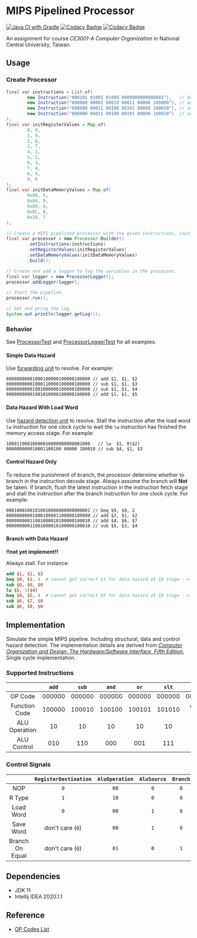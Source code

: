 # MIPS Pipelined Processor

[![Java CI with Gradle](https://github.com/seanwu1105/mips-pipelined-processor/workflows/Java%20CI%20with%20Gradle/badge.svg)](https://github.com/seanwu1105/mips-pipelined-processor/actions)
[![Codacy Badge](https://api.codacy.com/project/badge/Grade/42b29e0e6f1545bd8ce7a0f145db0584)](https://www.codacy.com/manual/seanwu1105/mips-pipelined-processor?utm_source=github.com&amp;utm_medium=referral&amp;utm_content=seanwu1105/mips-pipelined-processor&amp;utm_campaign=Badge_Grade)
[![Codacy Badge](https://api.codacy.com/project/badge/Coverage/42b29e0e6f1545bd8ce7a0f145db0584)](https://www.codacy.com/manual/seanwu1105/mips-pipelined-processor?utm_source=github.com&utm_medium=referral&utm_content=seanwu1105/mips-pipelined-processor&utm_campaign=Badge_Coverage)

An assignment for course _CE3001-A Computer Organization_ in National Central University, Taiwan.

## Usage

### Create Processor

```java
final var instructions = List.of(
        new Instruction("000101 01001 01000 0000000000000001"),   // bne $9, $8, 2
        new Instruction("000000 00001 00010 00011 00000 100000"), // add $3, $1, $2
        new Instruction("000000 00011 00100 00101 00000 100010"), // add $4, $6, $7
        new Instruction("000000 00011 00100 00101 00000 100010")  // sub $5, $3, $4
);
final var initRegisterValues = Map.of(
        0, 0,
        1, 9,
        2, 8,
        3, 7,
        4, 1,
        5, 2,
        6, 3,
        7, 4,
        8, 5,
        9, 6
);
final var initDataMemoryValues = Map.of(
        0x00, 5,
        0x04, 9,
        0x08, 4,
        0x0C, 8,
        0x10, 7
);

// Create a MIPS pipelined processor with the given instructions, initial register values and data memory values.
final var processor = new Processor.Builder()
        .setInstructions(instructions)
        .setRegisterValues(initRegisterValues)
        .setDataMemoryValues(initDataMemoryValues)
        .build();

// Create and add a logger to log the variables in the processor.
final var logger = new ProcessorLogger();
processor.addLogger(logger);

// Start the pipeline.
processor.run();

// Get and pring the log.
System.out.println(logger.getLog());
```

### Behavior

See [ProcessorTest](./src/test/java/io/github/seanwu1105/mipsprocessor/ProcessorTest.java) and [ProcessorLoggerTest](./src/test/java/io/github/seanwu1105/mipsprocessor/ProcessorLoggerTest.java) for all examples.

#### Simple Data Hazard

Use [forwarding unit](./src/main/java/io/github/seanwu1105/mipsprocessor/component/ForwardingUnit.java) to resolve. For example:

```
00000000001000100000100000100000 // add $1, $1, $2
00000000001000110000100000100000 // sub $1, $1, $3
00000000001001000000100000100000 // sub $1, $1, $4
00000000001001010000100000100000 // add $1, $1, $5
```

#### Data Hazard With Load Word

Use [hazard detection unit](./src/main/java/io/github/seanwu1105/mipsprocessor/component/HazardDetectionUnit.java) to resolve. Stall the instruction after the load word `lw` instruction for one clock cycle to wait the `lw` instruction has finished the memory access stage. For example:

```
10001100010000010000000000001000   // lw  $1, 8($2)
000000000010001100100 00000 100010 // sub $4, $1, $3
```

#### Control Hazard Only

To reduce the punishment of branch, the processor determine whether to branch in the instruction decode stage. Always assume the branch will __Not__ be taken. If branch, flush the latest instruction in the instruction fetch stage and stall the instruction after the branch instruction for one clock cycle. For example:

```
00010001001010010000000000000001 // beq $9, $9, 2
00000000001000100001100000100000 // add $3, $1, $2
00000000011001000010100000100010 // add $4, $6, $7
00000000011001000010100000100010 // sub $5, $3, $4
```

#### Branch with Data Hazard

**!!not yet implement!!**

Always stall. For instance:

```mips
add $1, $2, $2
beq $9, $1, 4  # cannot get correct $1 for data hazard at ID stage --> stall 2 clock cycles 
sub $6, $0, $0
lw $5, 3($4)
beq $9, $5, 4  # cannot get correct $5 for data hazard at ID stage --> stall 2 clock cycles
sub $6, $7, $8
sub $6, $0, $0
```

## Implementation

Simulate the simple MIPS pipeline. Including structural, data and control hazard detection. The implementation details are derived from [_Computer Organization and Design: The Hardware/Software Interface, Fifth Edition_](https://play.google.com/store/books/details/David_A_Patterson_Computer_Organization_and_Design?id=EVhgAAAAQBAJ), Single cycle implementation.

### Supported Instructions

|                | `add`  | `sub`  | `and`  | `or`   | `slt`  | `addi`     | `andi`     | `lw`       | `sw`       | `beq`      | `bne`      |
|:--------------:|:------:|:------:|:------:|:------:|:------:|:----------:|:----------:|:----------:|:----------:|:----------:|:----------:|
| OP Code        | 000000 | 000000 | 000000 | 000000 | 000000 | 001000     | 001100     | 100011     | 101011     | 000100     | 000101     |
| Function Code  | 100000 | 100010 | 100100 | 100101 | 101010 | don't care | don't care | don't care | don't care | don't care | don't care |
| ALU Operation  | 10     | 10     | 10     | 10     | 10     | 00         | 11         | 00         | 00         | 01         | 01         |
| ALU Control    | 010    | 110    | 000    | 001    | 111    | 010        | 000        | 010        | 010        | 110        | 110        |

### Control Signals

|                 | `RegisterDestination` | `AluOperation` | `AluSource` | `Branch` | `MemoryRead` | `MemoryWrite` | `RegisterWrite` | `MemoryToRegister` |
|:---------------:|:---------------------:|:--------------:|:-----------:|:--------:|:------------:|:-------------:|:---------------:|:------------------:|
| NOP             | `0`                   | `00`           | `0`         | `0`      | `0`          | `0`           | `0`             | `0`                |
| R Type          | `1`                   | `10`           | `0`         | `0`      | `0`          | `0`           | `1`             | `0`                |
| Load Word       | `0`                   | `00`           | `1`         | `0`      | `1`          | `0`           | `1`             | `1`                |
| Save Word       | don't care (`0`)      | `00`           | `1`         | `0`      | `0`          | `1`           | `0`             | don't care (`0`)   |
| Branch On Equal | don't care (`0`)      | `01`           | `0`         | `1`      | `0`          | `0`           | `0`             | don't care (`0`)   |

## Dependencies

* JDK 11
* Intellij IDEA 2020.1.1

## Reference

* [OP Codes List](https://opencores.org/projects/plasma/opcodes)